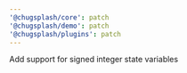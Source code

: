 ```yaml
---
'@chugsplash/core': patch
'@chugsplash/demo': patch
'@chugsplash/plugins': patch
---
```


Add support for signed integer state variables
